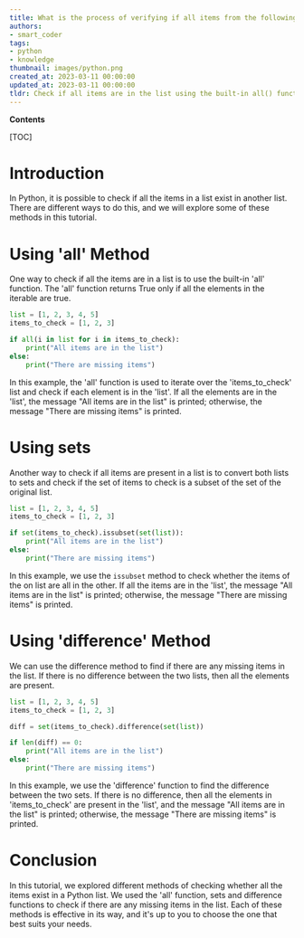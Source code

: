 ```yaml
---
title: What is the process of verifying if all items from the following list are present?
authors:
- smart_coder
tags:
- python
- knowledge
thumbnail: images/python.png
created_at: 2023-03-11 00:00:00
updated_at: 2023-03-11 00:00:00
tldr: Check if all items are in the list using the built-in all() function.
---
```


**Contents**

[TOC]

# Introduction
In Python, it is possible to check if all the items in a list exist in another list. There are different ways to do this, and we will explore some of these methods in this tutorial. 

# Using 'all' Method
One way to check if all the items are in a list is to use the built-in 'all' function. The 'all' function returns True only if all the elements in the iterable are true.

```python
list = [1, 2, 3, 4, 5]
items_to_check = [1, 2, 3]

if all(i in list for i in items_to_check):
    print("All items are in the list")
else:
    print("There are missing items")
```

In this example, the 'all' function is used to iterate over the 'items_to_check' list and check if each element is in the 'list'. If all the elements are in the 'list', the message "All items are in the list" is printed; otherwise, the message "There are missing items" is printed.

# Using sets
Another way to check if all items are present in a list is to convert both lists to sets and check if the set of items to check is a subset of the set of the original list.

```python
list = [1, 2, 3, 4, 5]
items_to_check = [1, 2, 3]

if set(items_to_check).issubset(set(list)):
    print("All items are in the list")
else:
    print("There are missing items")
```

In this example, we use the `issubset` method to check whether the items of the on list are all in the other. If all the items are in the 'list', the message "All items are in the list" is printed; otherwise, the message "There are missing items" is printed.

# Using 'difference' Method
We can use the difference method to find if there are any missing items in the list. If there is no difference between the two lists, then all the elements are present.

```python
list = [1, 2, 3, 4, 5]
items_to_check = [1, 2, 3]

diff = set(items_to_check).difference(set(list))

if len(diff) == 0:
    print("All items are in the list")
else:
    print("There are missing items")
```

In this example, we use the 'difference' function to find the difference between the two sets. If there is no difference, then all the elements in 'items_to_check' are present in the 'list', and the message "All items are in the list" is printed; otherwise, the message "There are missing items" is printed.

# Conclusion
In this tutorial, we explored different methods of checking whether all the items exist in a Python list. We used the 'all' function, sets and difference functions to check if there are any missing items in the list. Each of these methods is effective in its way, and it's up to you to choose the one that best suits your needs.
